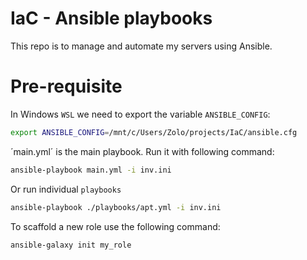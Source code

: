 # IaC - Ansible playbooks
This repo is to manage and automate my servers using Ansible.

# Pre-requisite
In Windows `WSL` we need to export the variable `ANSIBLE_CONFIG`:
```sh
export ANSIBLE_CONFIG=/mnt/c/Users/Zolo/projects/IaC/ansible.cfg
```

´main.yml´ is the main playbook.
Run it with following command:
```sh
ansible-playbook main.yml -i inv.ini
```

Or run individual `playbooks`
```sh
ansible-playbook ./playbooks/apt.yml -i inv.ini
```
To scaffold a new role use the following command:
```sh
ansible-galaxy init my_role
```